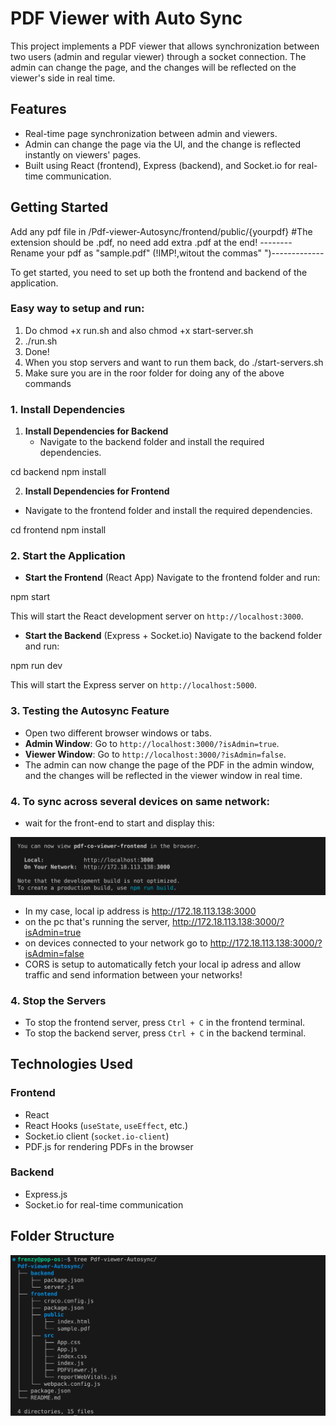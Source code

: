 # PDF Viewer with Auto Sync

This project implements a PDF viewer that allows synchronization between two users (admin and regular viewer) through a socket connection. The admin can change the page, and the changes will be reflected on the viewer's side in real time.

## Features

- Real-time page synchronization between admin and viewers.
- Admin can change the page via the UI, and the change is reflected instantly on viewers' pages.
- Built using React (frontend), Express (backend), and Socket.io for real-time communication.

## Getting Started

Add any pdf file in /Pdf-viewer-Autosync/frontend/public/{yourpdf} #The extension should be .pdf, no need add extra .pdf at the end! --------Rename your pdf as "sample.pdf" (!IMP!,witout the commas" ")-------------

To get started, you need to set up both the frontend and backend of the application.

### Easy way to setup and run:
1. Do chmod +x run.sh and also chmod +x start-server.sh
2. ./run.sh
3. Done!
4. When you stop servers and want to run them back, do ./start-servers.sh
5. Make sure you are in the roor folder for doing any of the above commands

### 1. Install Dependencies

1. **Install Dependencies for Backend**
   - Navigate to the backend folder and install the required dependencies.

cd backend
npm install

2. **Install Dependencies for Frontend**
- Navigate to the frontend folder and install the required dependencies.

cd frontend
npm install

### 2. Start the Application

- **Start the Frontend** (React App)
Navigate to the frontend folder and run:

npm start

This will start the React development server on `http://localhost:3000`.

- **Start the Backend** (Express + Socket.io)
Navigate to the backend folder and run:

npm run dev

This will start the Express server on `http://localhost:5000`.

### 3. Testing the Autosync Feature

- Open two different browser windows or tabs.
- **Admin Window**: Go to `http://localhost:3000/?isAdmin=true`.
- **Viewer Window**: Go to `http://localhost:3000/?isAdmin=false`.
- The admin can now change the page of the PDF in the admin window, and the changes will be reflected in the viewer window in real time.

### 4. To sync across several devices on same network:
- wait for the front-end to start and display this:

![alt text](image-1.png)

- In my case, local ip address is http://172.18.113.138:3000
- on the pc that's running the server, http://172.18.113.138:3000/?isAdmin=true
- on devices connected to your network go to http://172.18.113.138:3000/?isAdmin=false
- CORS is setup to automatically fetch your local ip adress and allow traffic and send information between your networks!

### 4. Stop the Servers

- To stop the frontend server, press `Ctrl + C` in the frontend terminal.
- To stop the backend server, press `Ctrl + C` in the backend terminal.

## Technologies Used

### Frontend

- React
- React Hooks (`useState`, `useEffect`, etc.)
- Socket.io client (`socket.io-client`)
- PDF.js for rendering PDFs in the browser

### Backend

- Express.js
- Socket.io for real-time communication

## Folder Structure

![alt text](image.png)